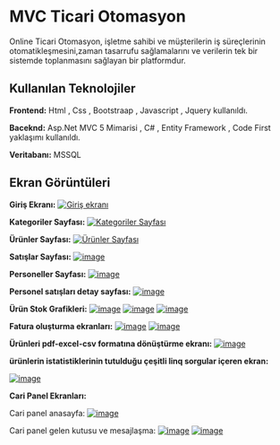 
# MVC Ticari Otomasyon

Online Ticari Otomasyon, işletme sahibi ve mü̧sterilerin iş süreçlerinin otomatikleşmesini,zaman tasarrufu sağlamalarını ve verilerin tek bir sistemde toplanmasını sağlayan bir platformdur.


## Kullanılan Teknolojiler

**Frontend:** Html , Css , Bootstraap , Javascript , Jquery kullanıldı.

**Baceknd:** Asp.Net MVC 5 Mimarisi , C# , Entity Framework , Code First yaklaşımı kullanıldı. 

**Veritabanı:** MSSQL 


  
## Ekran Görüntüleri
**Giriş Ekranı:**
[![Giriş ekranı](https://r.resimlink.com/HpdzsBPZXUu.png)](https://resimlink.com/HpdzsBPZXUu)
  
**Kategoriler Sayfası:**
[![Kategoriler Sayfası](https://r.resimlink.com/BzpThmFk-Xr.png)](https://resimlink.com/BzpThmFk-Xr)

**Ürünler Sayfası:**
[![Ürünler Sayfası](https://r.resimlink.com/gUnvVtW.png)](https://resimlink.com/gUnvVtW)

**Satışlar Sayfası:**
[![image](https://r.resimlink.com/LKpCZxsIGk.png)](https://resimlink.com/LKpCZxsIGk)

**Personeller Sayfası:**
[![image](https://r.resimlink.com/MRz_D-X4857.png)](https://resimlink.com/MRz_D-X4857)

**Personel satışları detay sayfası:**
[![image](https://r.resimlink.com/YMlmR3F0.png)](https://resimlink.com/YMlmR3F0)

**Ürün Stok Grafikleri:**
[![image](https://r.resimlink.com/JQOq5DR.png)](https://resimlink.com/JQOq5DR)
[![image](https://r.resimlink.com/DA0s6qSjh.png)](https://resimlink.com/DA0s6qSjh)
[![image](https://r.resimlink.com/1keWrFa.png)](https://resimlink.com/1keWrFa)

**Fatura oluşturma ekranları:**
[![image](https://r.resimlink.com/y2l1VQ.png)](https://resimlink.com/y2l1VQ)
[![image](https://r.resimlink.com/Jdr-E8TXNhp.png)](https://resimlink.com/Jdr-E8TXNhp)

**Ürünleri pdf-excel-csv formatına dönüştürme ekranı:**
[![image](https://r.resimlink.com/wfLrZ.png)](https://resimlink.com/wfLrZ)

**ürünlerin istatistiklerinin tutulduğu çeşitli linq sorgular içeren ekran:**

[![image](https://r.resimlink.com/QIuiD.png)](https://resimlink.com/QIuiD)

**Cari Panel Ekranları:**

 Cari panel anasayfa:
 [![image](https://r.resimlink.com/IPpvHiBkF.png)](https://resimlink.com/IPpvHiBkF)

 Cari panel gelen kutusu ve mesajlaşma:
 [![image](https://r.resimlink.com/vxKEAGVlJDdC.png)](https://resimlink.com/vxKEAGVlJDdC)
 [![image](https://r.resimlink.com/hJDVL_.png)](https://resimlink.com/hJDVL_)
